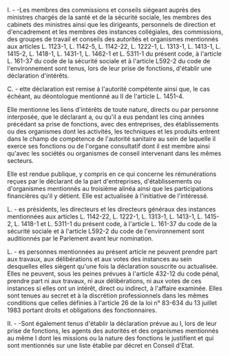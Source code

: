 I. - -Les membres des commissions et conseils siégeant auprès des ministres chargés de la santé et de la sécurité sociale, les membres des cabinets des ministres ainsi que les dirigeants, personnels de direction et d'encadrement et les membres des instances collégiales, des commissions, des groupes de travail et conseils des autorités et organismes mentionnés aux articles L. 1123-1, L. 1142-5, L. 1142-22, L. 1222-1, L. 1313-1, L. 1413-1, L. 1415-2, L. 1418-1, L. 1431-1, L. 1462-1 et L. 5311-1 du présent code, à l'article L. 161-37 du code de la sécurité sociale et à l'article L592-2 du code de l'environnement sont tenus, lors de leur prise de fonctions, d'établir une déclaration d'intérêts.

C. - ette déclaration est remise à l'autorité compétente ainsi que, le cas échéant, au déontologue mentionné au II de l'article L. 1451-4.

Elle mentionne les liens d'intérêts de toute nature, directs ou par personne interposée, que le déclarant a, ou qu'il a eus pendant les cinq années précédant sa prise de fonctions, avec des entreprises, des établissements ou des organismes dont les activités, les techniques et les produits entrent dans le champ de compétence de l'autorité sanitaire au sein de laquelle il exerce ses fonctions ou de l'organe consultatif dont il est membre ainsi qu'avec les sociétés ou organismes de conseil intervenant dans les mêmes secteurs.

Elle est rendue publique, y compris en ce qui concerne les rémunérations reçues par le déclarant de la part d'entreprises, d'établissements ou d'organismes mentionnés au troisième alinéa ainsi que les participations financières qu'il y détient. Elle est actualisée à l'initiative de l'intéressé.

L. - es présidents, les directeurs et les directeurs généraux des instances mentionnées aux articles L. 1142-22, L. 1222-1, L. 1313-1, L. 1413-1, L. 1415-2, L. 1418-1 et L. 5311-1 du présent code, à l'article L. 161-37 du code de la sécurité sociale et à l'article L592-2 du code de l'environnement sont auditionnés par le Parlement avant leur nomination.

L. - es personnes mentionnées au présent article ne peuvent prendre part aux travaux, aux délibérations et aux votes des instances au sein desquelles elles siègent qu'une fois la déclaration souscrite ou actualisée. Elles ne peuvent, sous les peines prévues à l'article 432-12 du code pénal, prendre part ni aux travaux, ni aux délibérations, ni aux votes de ces instances si elles ont un intérêt, direct ou indirect, à l'affaire examinée. Elles sont tenues au secret et à la discrétion professionnels dans les mêmes conditions que celles définies à l'article 26 de la loi n° 83-634 du 13 juillet 1983 portant droits et obligations des fonctionnaires.

II. - -Sont également tenus d'établir la déclaration prévue au I, lors de leur prise de fonctions, les agents des autorités et des organismes mentionnés au même I dont les missions ou la nature des fonctions le justifient et qui sont mentionnés sur une liste établie par décret en Conseil d'Etat.
